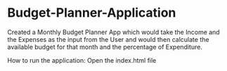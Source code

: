 # Budget-Planner-Application
Created a Monthly Budget Planner App which would take the Income and the Expenses as the 
input from the User and would then calculate the available budget for that month and the percentage of 
Expenditure.    

How to run the application:
Open the index.html file
